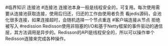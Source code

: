 #临界知识
连接池
#连接池
连接池本身一般是线程安全的，可复用。每次使用需要从连接池获取连接，使用后归还，归还的工作由使用者负责
看jedis源码，会池化很多连接，如果连接超时，会随机选择一个节点重连
#客户端连接从节点
拒绝被写入
#redission
[](https://github.com/redisson/redisson/)
Redisson使用非阻塞的I/O和基于Netty框架的事件驱动的通信层，其方法调用是异步的。Redisson的API是线程安全的，所以可以操作单个Redisson连接来完成各种操作。


